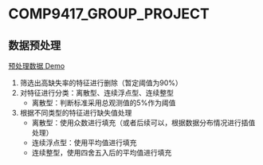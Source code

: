 # COMP9417_GROUP_PROJECT

## 数据预处理

[预处理数据 Demo](./preprocessing/preprocessing_0406.ipynb)

1. 筛选出高缺失率的特征进行删除（暂定阈值为90%）
2. 对特征进行分类：离散型、连续浮点型、连续整型
    - 离散型：判断标准采用总观测值的5%作为阈值
3. 根据不同类型的特征进行缺失值处理
    - 离散型：使用众数进行填充（或者后续可以，根据数据分布情况进行插值处理）
    - 连续浮点型：使用平均值进行填充
    - 连续整型，使用四舍五入后的平均值进行填充
